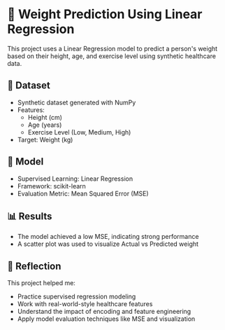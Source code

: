 # 🏥 Weight Prediction Using Linear Regression

This project uses a Linear Regression model to predict a person's weight based on their height, age, and exercise level using synthetic healthcare data.

## 📂 Dataset
- Synthetic dataset generated with NumPy
- Features:
  - Height (cm)
  - Age (years)
  - Exercise Level (Low, Medium, High)
- Target: Weight (kg)

## 🧠 Model
- Supervised Learning: Linear Regression
- Framework: scikit-learn
- Evaluation Metric: Mean Squared Error (MSE)

## 📊 Results
- The model achieved a low MSE, indicating strong performance
- A scatter plot was used to visualize Actual vs Predicted weight

## 🤔 Reflection
This project helped me:
- Practice supervised regression modeling
- Work with real-world-style healthcare features
- Understand the impact of encoding and feature engineering
- Apply model evaluation techniques like MSE and visualization



